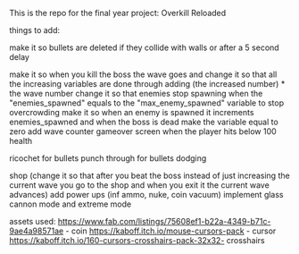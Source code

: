 This is the repo for the final year project: Overkill Reloaded

things to add:


make it so bullets are deleted if they collide with walls or after a 5 second delay 

make it so when you kill the boss the wave goes and change it so that all the increasing variables are done through adding (the increased number) * the wave number 
change it so that enemies stop spawning when the "enemies_spawned" equals to the "max_enemy_spawned" variable to stop overcrowding 
make it so when an enemy is spawned it increments enemies_spawned and when the boss is dead make the variable equal to zero
add wave counter 
gameover screen when the player hits below 100 health





ricochet for bullets
punch through for bullets
dodging 

shop (change it so that after you beat the boss instead of just increasing the current wave you go to the shop and when you exit it the current wave advances)
add power ups (inf ammo, nuke, coin vacuum)
implement glass cannon mode and extreme mode

assets used: 
https://www.fab.com/listings/75608ef1-b22a-4349-b71c-9ae4a98571ae - coin 
https://kaboff.itch.io/mouse-cursors-pack - cursor 
https://kaboff.itch.io/160-cursors-crosshairs-pack-32x32- crosshairs

